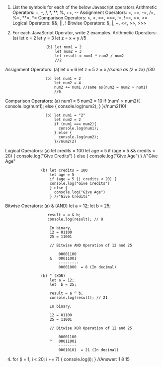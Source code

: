 1. List the symbols for each of the below Javascript operators
Arithmetic Operators: +, -, /, *, **, %, ++, --
Assignment Operators: =, +=, -=, /=, %=, **=, *=
Comparison Operators: >, <, ==, ===, !=, !==, >=, <=
Logical Operators: &&, ||, !
Bitwise Operators: &, |, ~, <<, >>, >>>


2. For each JavaScript Operator, write 2 examples.
Arithmetic Operators: (a) let x = 2
                          let y = 3
                          let z = x + y
                          //5
                      
                      (b) let num1 = 2
                          let num2 = 3
                          let result = num1 * num2 / num2
                          //2

Assignment Operators: (a) let x = 6
                          let z = 5
                          z *= x //same as (z = z*x)
                          //30

                      (b) let num1 = 2
                          let num2 = 4
                          num2 += num1 //same as(num2 = num2 + num1)
                          //6
                          
Comparison Operators: (a) num1 = 5
                          num2 = 10
                          if (num1 > num2){
                            console.log(num1);
                            else {
                                console.log(num2);
                            }
                          }//num2(10)

                      (b) let num1 = "2"
                          let num2 = 2
                          if (num1 === num2){
                            console.log(num1);
                          } else {
                            console.log(num2);
                          }//num2(2)
                          
Logical Operators: (a) let credits = 100
                        let age = 5
                        if (age = 5 && credits < 20) {
                        console.log("Give Credits")
                        } else {
                          console.log("Give Age")
                        } //"Give Age"

                    (b) let credits = 100
                        let age = 5
                        if (age = 5 || credits < 20) {
                        console.log("Give Credits")
                        } else {
                          console.log("Give Age")
                        } //"Give Credits"

Bitwise Operators: (a) & (AND)
                       let a = 12; 
                       let  b = 25; 

                       result = a & b;
                       console.log(result); // 8

                        In binary,
                        12 = 01100
                        25 = 11001

                        // Bitwise AND Operation of 12 and 25

                            00001100
                        &   00011001
                            ---------
                            00001000  = 8 (In decimal)

                    (b) ^ (XOR)
                        let a = 12; 
                        let  b = 25; 

                        result = a ^ b; 
                        console.log(result); // 21

                        In binary,

                        12 = 01100
                        25 = 11001

                        // Bitwise XOR Operation of 12 and 25

                            00001100
                        ^   00011001
                            --------
                            00010101  = 21 (In decimal)

4. for (i = 1; i < 20; i += 7) {
    console.log(i);
} //Answer: 1 8 15